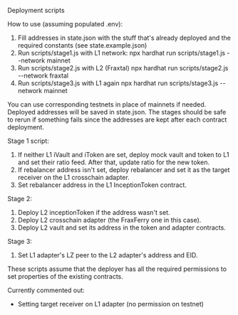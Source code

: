 Deployment scripts

How to use (assuming populated .env):
1. Fill addresses in state.json with the stuff that's already deployed and the required constants (see state.example.json)
2. Run scripts/stage1.js with L1 network:
npx hardhat run scripts/stage1.js --network mainnet
3. Run scripts/stage2.js with L2 (Fraxtal)
npx hardhat run scripts/stage2.js --network fraxtal
4. Run scripts/stage3.js with L1 again
npx hardhat run scripts/stage3.js --network mainnet

You can use corresponding testnets in place of mainnets if needed.
Deployed addresses will be saved in state.json.
The stages should be safe to rerun if something fails since the addresses are kept after each contract deployment.

Stage 1 script:
1. If neither L1 iVault and iToken are set, deploy mock vault and token to L1 and set their ratio feed. After that, update ratio for the new token.
2. If rebalancer address isn't set, deploy rebalancer and set it as the target receiver on the L1 crosschain adapter.
3. Set rebalancer address in the L1 InceptionToken contract.

Stage 2:
1. Deploy L2 inceptionToken if the address wasn't set.
2. Deploy L2 crosschain adapter (the FraxFerry one in this case).
3. Deploy L2 vault and set its address in the token and adapter contracts.

Stage 3:
1. Set L1 adapter's LZ peer to the L2 adapter's address and EID.

These scripts assume that the deployer has all the required permissions to set properties of the existing contracts.

Currently commented out:
- Setting target receiver on L1 adapter (no permission on testnet)